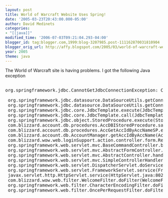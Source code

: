 ```yaml
---
layout: post
title: World of Warcraft Website Uses Spring!
date: '2005-03-23T20:43:00.000-05:00'
author: David Medinets
categories:
- "[[java]]"
modified_time: '2006-07-03T09:21:04.293-04:00'
blogger_id: tag:blogger.com,1999:blog-3207985.post-111162870031810904
blogger_orig_url: http://affy.blogspot.com/2005/03/world-of-warcraft-website-uses-spring.md
year: 2005
theme: java
---
```


The World of Warcraft site is having problems. I got the following Java exception


<pre>

org.springframework.jdbc.CannotGetJdbcConnectionException: Could not get JDBC connection; nested exception is java.sql.SQLException: ORA-01017: invalid username/password; logon denied

 org.springframework.jdbc.datasource.DataSourceUtils.getConnection(DataSourceUtils.java:155)
 org.springframework.jdbc.datasource.DataSourceUtils.getConnection(DataSourceUtils.java:128)
 org.springframework.jdbc.core.JdbcTemplate.execute(JdbcTemplate.java:616)
 org.springframework.jdbc.core.JdbcTemplate.call(JdbcTemplate.java:653)
 org.springframework.jdbc.object.StoredProcedure.execute(StoredProcedure.java:100)
 com.blizzard.account.db.procedures.AccDBIStoredProcedure.safeExecute(AccDBIStoredProcedure.java:33)
 com.blizzard.account.db.procedures.AccGetAccIdByAccNameSP.execute(AccGetAccIdByAccNameSP.java:51)
 com.blizzard.account.db.AccountManager.getAccIdByAccName(AccountManager.java:720)
 com.blizzard.wow.web.loginSupport.action.controller.form.RequestPasswordFormController.onBind(RequestPasswordFormController.java:288)
 org.springframework.web.servlet.mvc.BaseCommandController.bindAndValidate(BaseCommandController.java:295)
 org.springframework.web.servlet.mvc.AbstractFormController.handleRequestInternal(AbstractFormController.java:236)
 org.springframework.web.servlet.mvc.AbstractController.handleRequest(AbstractController.java:128)
 org.springframework.web.servlet.mvc.SimpleControllerHandlerAdapter.handle(SimpleControllerHandlerAdapter.java:44)
 org.springframework.web.servlet.DispatcherServlet.doService(DispatcherServlet.java:522)
 org.springframework.web.servlet.FrameworkServlet.service(FrameworkServlet.java:321)
 javax.servlet.http.HttpServlet.service(HttpServlet.java:802)
 com.blizzard.wow.web.filter.WelcomeFilter.doFilter(WelcomeFilter.java:52)
 org.springframework.web.filter.CharacterEncodingFilter.doFilterInternal(CharacterEncodingFilter.java:73)
 org.springframework.web.filter.OncePerRequestFilter.doFilter(OncePerRequestFilter.java:73)</pre>